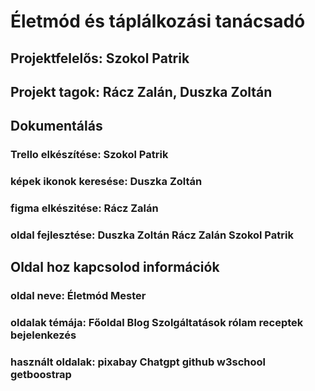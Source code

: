 # Életmód és táplálkozási tanácsadó

## Projektfelelős: Szokol Patrik

## Projekt tagok: Rácz Zalán, Duszka Zoltán

## Dokumentálás

### Trello elkészítése: Szokol Patrik
### képek ikonok keresése: Duszka Zoltán 
### figma elkészitése: Rácz Zalán
### oldal fejlesztése: Duszka Zoltán Rácz Zalán Szokol Patrik



## Oldal hoz kapcsolod információk

### oldal neve: Életmód Mester
### oldalak témája: Főoldal Blog Szolgáltatások rólam receptek bejelenkezés 
### használt oldalak: pixabay Chatgpt github w3school getboostrap 








